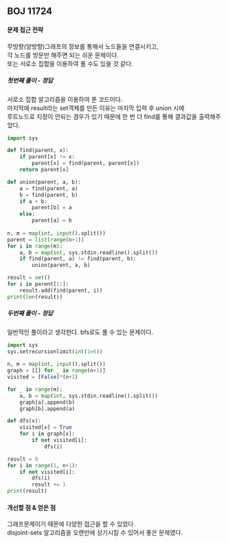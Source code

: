 ## BOJ 11724
#### 문제 접근 전략
무방향(양방향)그래프의 정보를 통해서 노드들을 연결시키고,  
각 노드를 방문만 해주면 되는 쉬운 문제이다.  
또는 서로소 집합을 이용하여 풀 수도 있을 것 같다.
##### 첫번째 풀이 - 정답
서로소 집합 알고리즘을 이용하여 푼 코드이다.  
마지막에 result라는 set객체를 만든 이유는 마지막 입력 후 union 시에  
루트노드로 지정이 안되는 경우가 있기 때문에 한 번 더 find를 통해 결과값을 출력해주었다.
```python
import sys

def find(parent, x):
    if parent[x] != x:
        parent[x] = find(parent, parent[x])
    return parent[x]

def union(parent, a, b):
    a = find(parent, a)
    b = find(parent, b)
    if a < b:
        parent[b] = a
    else:
        parent[a] = b
    
n, m = map(int, input().split())
parent = list(range(n+1))
for i in range(m):
    a, b = map(int, sys.stdin.readline().split())
    if find(parent, a) != find(parent, b):
        union(parent, a, b)

result = set()
for i in parent[1:]:
    result.add(find(parent, i))
print(len(result))
```

##### 두번째 풀이 - 정답
일반적인 풀이라고 생각한다. bfs로도 풀 수 있는 문제이다.
```python
import sys
sys.setrecursionlimit(int(1e6))
    
n, m = map(int, input().split())
graph = [[] for _ in range(n+1)]
visited = [False]*(n+1)

for _ in range(m):
    a, b = map(int, sys.stdin.readline().split())
    graph[a].append(b)
    graph[b].append(a)

def dfs(x):
    visited[x] = True
    for i in graph[x]:
        if not visited[i]:
            dfs(i)

result = 0
for i in range(1, n+1):
    if not visited[i]:
        dfs(i)
        result += 1
print(result)
```

#### 개선할 점 & 얻은 점
그래프문제이기 때문에 다양한 접근을 할 수 있었다.  
disjoint-sets 알고리즘을 오랜만에 상기시킬 수 있어서 좋은 문제였다.